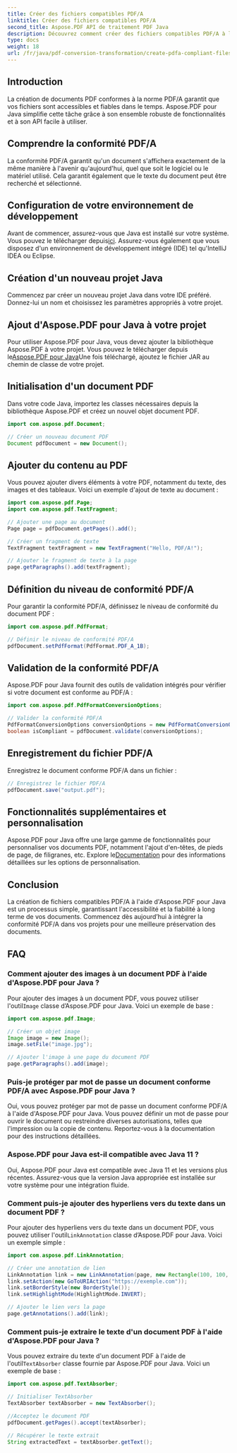 ```yaml
---
title: Créer des fichiers compatibles PDF/A
linktitle: Créer des fichiers compatibles PDF/A
second_title: Aspose.PDF API de traitement PDF Java
description: Découvrez comment créer des fichiers compatibles PDF/A à l'aide d'Aspose.PDF pour Java. Guide étape par étape avec des exemples de code pour les PDF standard de l'industrie.
type: docs
weight: 18
url: /fr/java/pdf-conversion-transformation/create-pdfa-compliant-files/
---
```


## Introduction

La création de documents PDF conformes à la norme PDF/A garantit que vos fichiers sont accessibles et fiables dans le temps. Aspose.PDF pour Java simplifie cette tâche grâce à son ensemble robuste de fonctionnalités et à son API facile à utiliser.

## Comprendre la conformité PDF/A

La conformité PDF/A garantit qu'un document s'affichera exactement de la même manière à l'avenir qu'aujourd'hui, quel que soit le logiciel ou le matériel utilisé. Cela garantit également que le texte du document peut être recherché et sélectionné.

## Configuration de votre environnement de développement

 Avant de commencer, assurez-vous que Java est installé sur votre système. Vous pouvez le télécharger depuis[ici](https://www.java.com/download/). Assurez-vous également que vous disposez d'un environnement de développement intégré (IDE) tel qu'IntelliJ IDEA ou Eclipse.

## Création d'un nouveau projet Java

Commencez par créer un nouveau projet Java dans votre IDE préféré. Donnez-lui un nom et choisissez les paramètres appropriés à votre projet.

## Ajout d'Aspose.PDF pour Java à votre projet

 Pour utiliser Aspose.PDF pour Java, vous devez ajouter la bibliothèque Aspose.PDF à votre projet. Vous pouvez le télécharger depuis le[Aspose.PDF pour Java](https://releases.aspose.com/pdf/java/)Une fois téléchargé, ajoutez le fichier JAR au chemin de classe de votre projet.

## Initialisation d'un document PDF

Dans votre code Java, importez les classes nécessaires depuis la bibliothèque Aspose.PDF et créez un nouvel objet document PDF.

```java
import com.aspose.pdf.Document;

// Créer un nouveau document PDF
Document pdfDocument = new Document();
```

## Ajouter du contenu au PDF

Vous pouvez ajouter divers éléments à votre PDF, notamment du texte, des images et des tableaux. Voici un exemple d'ajout de texte au document :

```java
import com.aspose.pdf.Page;
import com.aspose.pdf.TextFragment;

// Ajouter une page au document
Page page = pdfDocument.getPages().add();

// Créer un fragment de texte
TextFragment textFragment = new TextFragment("Hello, PDF/A!");

// Ajouter le fragment de texte à la page
page.getParagraphs().add(textFragment);
```

## Définition du niveau de conformité PDF/A

Pour garantir la conformité PDF/A, définissez le niveau de conformité du document PDF :

```java
import com.aspose.pdf.PdfFormat;

// Définir le niveau de conformité PDF/A
pdfDocument.setPdfFormat(PdfFormat.PDF_A_1B);
```

## Validation de la conformité PDF/A

Aspose.PDF pour Java fournit des outils de validation intégrés pour vérifier si votre document est conforme au PDF/A :

```java
import com.aspose.pdf.PdfFormatConversionOptions;

// Valider la conformité PDF/A
PdfFormatConversionOptions conversionOptions = new PdfFormatConversionOptions(PdfFormat.PDF_A_1B, new PdfFormatConversionOptions(), 1000);
boolean isCompliant = pdfDocument.validate(conversionOptions);
```

## Enregistrement du fichier PDF/A

Enregistrez le document conforme PDF/A dans un fichier :

```java
// Enregistrez le fichier PDF/A
pdfDocument.save("output.pdf");
```

## Fonctionnalités supplémentaires et personnalisation

Aspose.PDF pour Java offre une large gamme de fonctionnalités pour personnaliser vos documents PDF, notamment l'ajout d'en-têtes, de pieds de page, de filigranes, etc. Explore le[Documentation](https://reference.aspose.com/pdf/java/) pour des informations détaillées sur les options de personnalisation.

## Conclusion

La création de fichiers compatibles PDF/A à l'aide d'Aspose.PDF pour Java est un processus simple, garantissant l'accessibilité et la fiabilité à long terme de vos documents. Commencez dès aujourd’hui à intégrer la conformité PDF/A dans vos projets pour une meilleure préservation des documents.

## FAQ

### Comment ajouter des images à un document PDF à l'aide d'Aspose.PDF pour Java ?

 Pour ajouter des images à un document PDF, vous pouvez utiliser l'outil`Image` classe d’Aspose.PDF pour Java. Voici un exemple de base :

```java
import com.aspose.pdf.Image;

// Créer un objet image
Image image = new Image();
image.setFile("image.jpg");

// Ajouter l'image à une page du document PDF
page.getParagraphs().add(image);
```

### Puis-je protéger par mot de passe un document conforme PDF/A avec Aspose.PDF pour Java ?

Oui, vous pouvez protéger par mot de passe un document conforme PDF/A à l'aide d'Aspose.PDF pour Java. Vous pouvez définir un mot de passe pour ouvrir le document ou restreindre diverses autorisations, telles que l'impression ou la copie de contenu. Reportez-vous à la documentation pour des instructions détaillées.

### Aspose.PDF pour Java est-il compatible avec Java 11 ?

Oui, Aspose.PDF pour Java est compatible avec Java 11 et les versions plus récentes. Assurez-vous que la version Java appropriée est installée sur votre système pour une intégration fluide.

### Comment puis-je ajouter des hyperliens vers du texte dans un document PDF ?

 Pour ajouter des hyperliens vers du texte dans un document PDF, vous pouvez utiliser l'outil`LinkAnnotation` classe d’Aspose.PDF pour Java. Voici un exemple simple :

```java
import com.aspose.pdf.LinkAnnotation;

// Créer une annotation de lien
LinkAnnotation link = new LinkAnnotation(page, new Rectangle(100, 100, 200, 120));
link.setAction(new GoToURIAction("https://exemple.com"));
link.setBorderStyle(new BorderStyle());
link.setHighlightMode(HighlightMode.INVERT);

// Ajouter le lien vers la page
page.getAnnotations().add(link);
```

### Comment puis-je extraire le texte d'un document PDF à l'aide d'Aspose.PDF pour Java ?

 Vous pouvez extraire du texte d'un document PDF à l'aide de l'outil`TextAbsorber` classe fournie par Aspose.PDF pour Java. Voici un exemple de base :

```java
import com.aspose.pdf.TextAbsorber;

// Initialiser TextAbsorber
TextAbsorber textAbsorber = new TextAbsorber();

//Acceptez le document PDF
pdfDocument.getPages().accept(textAbsorber);

// Récupérer le texte extrait
String extractedText = textAbsorber.getText();
```